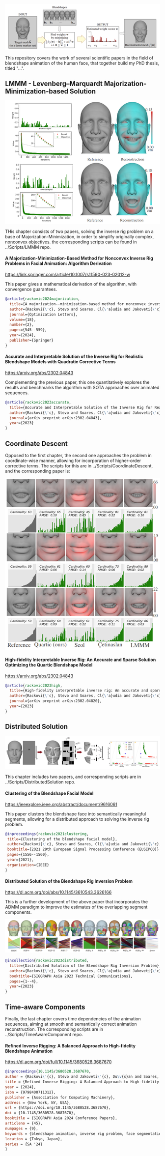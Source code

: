 ![Schematic view of the inverse rig problem](Figures/InverseRigProblem.PNG)

This repository covers the work of several scientific papers in the field of blendshape animation of the human face, that together build my PhD thesis, titled "...".

## LMMM - Levenberg–Marquardt Majorization-Minimization-based Solution

![Convergence results](Figures/LLLM.PNG)

THis chapter consists of two papers, solving the inverse rig problem on a base of Majorization-Minimization, in order to simplify originally complex, nonconvex objectives. the corresponding scripts can be found in ../Scripts/LMMM repo.

#### A Majorization-Minimization-Based Method for Nonconvex Inverse Rig Problems in Facial Animation: Algorithm Derivation

https://link.springer.com/article/10.1007/s11590-023-02012-w

This paper gives a mathematical derivation of the algorithm, with convergence guarantees. 

```bibtex
@article{rackovic2024majorization,
  title={A majorization--minimization-based method for nonconvex inverse rig problems in facial animation: algorithm derivation},
  author={Rackovi{\'c}, Stevo and Soares, Cl{\'a}udia and Jakoveti{\'c}, Du{\v{s}}an and Desnica, Zoranka},
  journal={Optimization Letters},
  volume={18},
  number={2},
  pages={545--559},
  year={2024},
  publisher={Springer}
}
```

#### Accurate and Interpretable Solution of the Inverse Rig for Realistic Blendshape Models with Quadratic Corrective Terms

https://arxiv.org/abs/2302.04843

Complementing the previous paper, this one quantitatively explores the results and benchmarks the algorithm with SOTA approaches over animated sequences. 

```bibtex
@article{rackovic2023accurate,
  title={Accurate and Interpretable Solution of the Inverse Rig for Realistic Blendshape Models with Quadratic Corrective Terms},
  author={Rackovi{\'c}, Stevo and Soares, Cl{\'a}udia and Jakoveti{\'c}, Du{\v{s}}an and Desnica, Zoranka},
  journal={arXiv preprint arXiv:2302.04843},
  year={2023}
}
```

## Coordinate Descent

Opposed to the first chapter, the second one approaches the problem in coordinate-wise manner, allowing for incorporation of higher-order corrective terms. The scripts for this are in ../Scripts/CoordinateDescent, and the corresponding paper is: 

![Reconstruction results](Figures/CD.PNG)

#### High-fidelity Interpretable Inverse Rig: An Accurate and Sparse Solution Optimizing the Quartic Blendshape Model

https://arxiv.org/abs/2302.04843

```bibtex
@article{rackovic2023high,
  title={High-fidelity interpretable inverse rig: An accurate and sparse solution optimizing the quartic blendshape model},
  author={Rackovi{\'c}, Stevo and Soares, Cl{\'a}udia and Jakoveti{\'c}, Du{\v{s}}an and Desnica, Zoranka},
  journal={arXiv preprint arXiv:2302.04820},
  year={2023}
}
```

## Distributed Solution 

![Distributed approach](Figures/Clustering.PNG)

This chapter includes two papers, and corresponding scripts are in ../Scripts/DistributedSolution repo.

 #### Clustering of the Blendshape Facial Model
 
 https://ieeexplore.ieee.org/abstract/document/9616061

 This paper clusters the blendshape face into semantically meaningful segments, allowing for a distributed approach to solving the inverse rig problem. 
 
 ```bibtex
 @inproceedings{rackovic2021clustering,
  title={Clustering of the blendshape facial model},
  author={Rackovi{\'c}, Stevo and Soares, Cl{\'a}udia and Jakoveti{\'c}, Du{\v{s}}an and Desnica, Zoranka and Ljubobratovi{\'c}, Relja},
  booktitle={2021 29th European Signal Processing Conference (EUSIPCO)},
  pages={1556--1560},
  year={2021},
  organization={IEEE}
}
```

#### Distributed Solution of the Blendshape Rig Inversion Problem

https://dl.acm.org/doi/abs/10.1145/3610543.3626166

This is a further development of the above paper that incorporates the ADMM paradigm to improve the estimates of the overlapping segment components.

![Distributed approach](Figures/ClusterExamples.PNG)

```bibtex
@incollection{rackovic2023distributed,
  title={Distributed Solution of the Blendshape Rig Inversion Problem},
  author={Rackovi{\'c}, Stevo and Soares, Cl{\'a}udia and Jakoveti{\'c}, Du{\v{s}}an},
  booktitle={SIGGRAPH Asia 2023 Technical Communications},
  pages={1--4},
  year={2023}
}
```

## Time-aware Components

Finally, the last chapter covers time dependencies of the animation sequences, aiming at smooth and semantically correct animation reconstruction. The corresponding scripts are in ../Scripts/TimeAwareComponent repo.

#### Refined Inverse Rigging: A Balanced Approach to High-fidelity Blendshape Animation

https://dl.acm.org/doi/full/10.1145/3680528.3687670

```bibtex
@inproceedings{10.1145/3680528.3687670,
author = {Rackovi\'{c}, Stevo and Jakoveti\'{c}, Du\v{s}an and Soares, Cl\'{a}udia},
title = {Refined Inverse Rigging: A Balanced Approach to High-fidelity Blendshape Animation},
year = {2024},
isbn = {9798400711312},
publisher = {Association for Computing Machinery},
address = {New York, NY, USA},
url = {https://doi.org/10.1145/3680528.3687670},
doi = {10.1145/3680528.3687670},
booktitle = {SIGGRAPH Asia 2024 Conference Papers},
articleno = {45},
numpages = {9},
keywords = {blendshape animation, inverse rig problem, face segmentation},
location = {Tokyo, Japan},
series = {SA '24}
}
```

